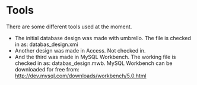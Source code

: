 # Tools #

There are some different tools used at the moment.

  * The initial database design was made with umbrello. The file is checked in as: databas\_design.xmi
  * Another design was made in Access. Not checked in.
  * And the third was made in MySQL Workbench. The working file is checked in as: databas\_design.mwb. MySQL Workbench can be downloaded for free from: http://dev.mysql.com/downloads/workbench/5.0.html